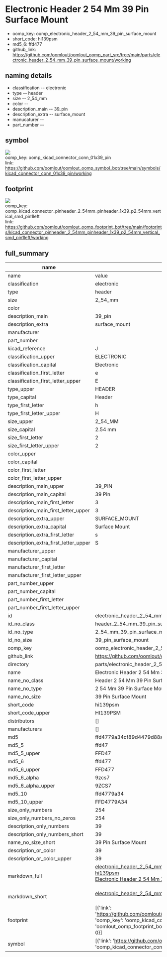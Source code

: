 # Electronic Header 2 54 Mm 39 Pin Surface Mount

  
* oomp_key: oomp_electronic_header_2_54_mm_39_pin_surface_mount 
* short_code: hi139psm
* md5_6: ffd477  
* github_link: https://github.com/oomlout/oomlout_oomp_part_src/tree/main/parts/electronic_header_2_54_mm_39_pin_surface_mount/working  
## naming details
* classification -- electronic
* type -- header
* size -- 2_54_mm
* color -- 
* description_main -- 39_pin
* description_extra -- surface_mount
* manucaturer -- 
* part_number -- 



## symbol

![](symbol/{index}/working/working_600.png)  
oomp_key: oomp_kicad_connector_conn_01x39_pin  
link: https://github.com/oomlout/oomlout_oomp_symbol_bot/tree/main/symbols/kicad_connector_conn_01x39_pin/working  

## footprint

![](footprint/{index}/working/working_600.png)  
oomp_key: oomp_kicad_connector_pinheader_2_54mm_pinheader_1x39_p2_54mm_vertical_smd_pin1left  
link: https://github.com/oomlout/oomlout_oomp_footprint_bot/tree/main/footprints/kicad_connector_pinheader_2_54mm_pinheader_1x39_p2_54mm_vertical_smd_pin1left/working  

## full_summary
| name | value | 
| --- | --- | 
| name | value | 
| classification | electronic | 
| type | header | 
| size | 2_54_mm | 
| color |  | 
| description_main | 39_pin | 
| description_extra | surface_mount | 
| manufacturer |  | 
| part_number |  | 
| kicad_reference | J | 
| classification_upper | ELECTRONIC | 
| classification_capital | Electronic | 
| classification_first_letter | e | 
| classification_first_letter_upper | E | 
| type_upper | HEADER | 
| type_capital | Header | 
| type_first_letter | h | 
| type_first_letter_upper | H | 
| size_upper | 2_54_MM | 
| size_capital | 2.54 mm | 
| size_first_letter | 2 | 
| size_first_letter_upper | 2 | 
| color_upper |  | 
| color_capital |  | 
| color_first_letter |  | 
| color_first_letter_upper |  | 
| description_main_upper | 39_PIN | 
| description_main_capital | 39 Pin | 
| description_main_first_letter | 3 | 
| description_main_first_letter_upper | 3 | 
| description_extra_upper | SURFACE_MOUNT | 
| description_extra_capital | Surface Mount | 
| description_extra_first_letter | s | 
| description_extra_first_letter_upper | S | 
| manufacturer_upper |  | 
| manufacturer_capital |  | 
| manufacturer_first_letter |  | 
| manufacturer_first_letter_upper |  | 
| part_number_upper |  | 
| part_number_capital |  | 
| part_number_first_letter |  | 
| part_number_first_letter_upper |  | 
| id | electronic_header_2_54_mm_39_pin_surface_mount | 
| id_no_class | header_2_54_mm_39_pin_surface_mount | 
| id_no_type | 2_54_mm_39_pin_surface_mount | 
| id_no_size | 39_pin_surface_mount | 
| oomp_key | oomp_electronic_header_2_54_mm_39_pin_surface_mount | 
| github_link | https://github.com/oomlout/oomlout_oomp_part_src/tree/main/parts/electronic_header_2_54_mm_39_pin_surface_mount/working | 
| directory | parts/electronic_header_2_54_mm_39_pin_surface_mount | 
| name | Electronic Header 2 54 Mm 39 Pin Surface Mount | 
| name_no_class | Header 2 54 Mm 39 Pin Surface Mount | 
| name_no_type | 2 54 Mm 39 Pin Surface Mount | 
| name_no_size | 39 Pin Surface Mount | 
| short_code | hi139psm | 
| short_code_upper | HI139PSM | 
| distributors | [] | 
| manufacturers | [] | 
| md5 | ffd4779a34cf89d4479d88a4de61d701 | 
| md5_5 | ffd47 | 
| md5_5_upper | FFD47 | 
| md5_6 | ffd477 | 
| md5_6_upper | FFD477 | 
| md5_6_alpha | 9zcs7 | 
| md5_6_alpha_upper | 9ZCS7 | 
| md5_10 | ffd4779a34 | 
| md5_10_upper | FFD4779A34 | 
| size_only_numbers | 254 | 
| size_only_numbers_no_zeros | 254 | 
| description_only_numbers | 39 | 
| description_only_numbers_short | 39 | 
| name_no_size_short | 39 Pin Surface Mount | 
| description_or_color | 39 | 
| description_or_color_upper | 39 | 
| markdown_full | [electronic_header_2_54_mm_39_pin_surface_mount](https://github.com/oomlout/oomlout_oomp_part_src/tree/main/parts/electronic_header_2_54_mm_39_pin_surface_mount/working)<br>[hi139psm](https://github.com/oomlout/oomlout_oomp_part_src/tree/main/parts/electronic_header_2_54_mm_39_pin_surface_mount/working)<br>[Electronic Header 2 54 Mm 39 Pin Surface Mount](https://github.com/oomlout/oomlout_oomp_part_src/tree/main/parts/electronic_header_2_54_mm_39_pin_surface_mount/working)<br><br> | 
| markdown_short | [electronic_header_2_54_mm_39_pin_surface_mount](https://github.com/oomlout/oomlout_oomp_part_src/tree/main/parts/electronic_header_2_54_mm_39_pin_surface_mount/working)<br><br> | 
| footprint | [{'link': 'https://github.com/oomlout/oomlout_oomp_footprint_bot/tree/main/foootprntss/kicad_connector_pinheader_2_54mm_pinheader_1x39_p2_54mm_vertical_smd_pin1left', 'oomp_key': 'oomp_kicad_connector_pinheader_2_54mm_pinheader_1x39_p2_54mm_vertical_smd_pin1left', 'directory': 'oomlout_oomp_footprint_bot/footprints/kicad_connector_pinheader_2_54mm_pinheader_1x39_p2_54mm_vertical_smd_pin1left//working/working.kicad_mod', 'index': 0}] | 
| symbol | [{'link': 'https://github.com/oomlout/oomlout_oomp_symbol_bot/tree/main/symbols/kicad_connector_conn_01x39_pin', 'oomp_key': 'oomp_kicad_connector_conn_01x39_pin', 'directory': 'oomlout_oomp_symbol_bot/symbols/kicad_connector_conn_01x39_pin//working/working.kicad_sym', 'index': 0}] | 

